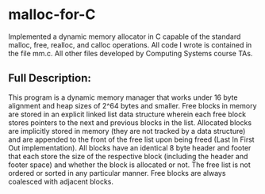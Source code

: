 # malloc-for-C
Implemented a dynamic memory allocator in C capable of the standard malloc, free, realloc, and calloc operations.
All code I wrote is contained in the file mm.c. All other files developed by Computing Systems course TAs.

## Full Description:
This program is a dynamic memory manager that works under 16 byte alignment and heap sizes of 2^64 bytes and smaller. 
Free blocks in memory are stored in an explicit linked list data structure wherein each free block stores pointers to 
the next and previous blocks in the list. Allocated blocks are implicitly stored in memory (they are not tracked by a 
data structure) and are appended to the front of the free list upon being freed (Last In First Out implementation). All 
blocks have an identical 8 byte header and footer that each store the size of the respective block (including the header 
and footer space) and whether the block is allocated or not. The free list is not ordered or sorted in any particular 
manner. Free blocks are always coalesced with adjacent blocks.
